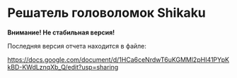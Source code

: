 Решатель головоломок Shikaku
=================================

**Внимание! Не стабильная версия!**

Последняя версия отчета находится в файле:

https://docs.google.com/document/d/1HCa6ceNrdwT6uKGMMl2pHI41PYpKkBD-KWdLznqXb_Q/edit?usp=sharing